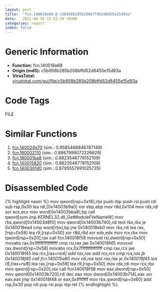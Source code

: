 ```yaml
---
layout: post
title:  "fcn.140018e68 @ c5b958b285b208bffd52d8455e15d93a"
date:   2021-08-30 15:52:19 +0300
categories: report
index: false
---
```


# Generic Information
- **Function:** fcn.140018e68
- **Origin (md5):** c5b958b285b208bffd52d8455e15d93a
- **VirusTotal:** [virustotal.com/gui/file/c5b958b285b208bffd52d8455e15d93a][virustotal_ref]

# Code Tags
<span class="tag" id="FILE">FILE</span>


# Similar Functions

1. [fcn.140024e70][similar_1_ref] (sim.: 0.9585468846787149)
2. [fcn.180002110][similar_2_ref] (sim.: 0.8867999072226629)
3. [fcn.180001ba8][similar_3_ref] (sim.: 0.8823546778152109)
4. [fcn.140015820][similar_4_ref] (sim.: 0.8823546778152109)
5. [fcn.1400391d0][similar_5_ref] (sim.: 0.8795557991025735)


# Disassembled Code

{% highlight nasm %}
mov qword[rsp+0x18],rbx
push rbp
push rsi
push rdi
sub rsp,0x30
lea rdi,[0x14003b9a0]
xor ebp,ebp
mov r8d,0x104
mov rdx,rdi
xor ecx,ecx
mov word[0x14003bba8],bp
call qword[sym.imp.KERNEL32.dll_GetModuleFileNameW]
mov rbx,qword[0x14003d8f0]
mov qword[0x14003b740],rdi
test rbx,rbx
je 0x140018ead
cmp word[rbx],bp
jne 0x140018eb0
mov rbx,rdi
lea rax,[rsp+0x58]
lea r9,[rsp+0x50]
xor r8d,r8d
xor edx,edx
mov rcx,rbx
mov qword[rsp+0x20],rax
call fcn.140018f58
movsxd rsi,dword[rsp+0x50]
movabs rax,0x1fffffffffffffff
cmp rsi,rax
jae 0x140018f45
movsxd rax,dword[rsp+0x58]
movabs rcx,0x7fffffffffffffff
cmp rax,rcx
jae 0x140018f45
lea rcx,[rax+rsi*4]
add rax,rax
add rcx,rcx
cmp rcx,rax
jb 0x140018f45
call fcn.140015a80
mov rdi,rax
test rax,rax
je 0x140018f45
lea r8,[rax+rsi*8]
lea rax,[rsp+0x58]
lea r9,[rsp+0x50]
mov rdx,rdi
mov rcx,rbx
mov qword[rsp+0x20],rax
call fcn.140018f58
mov eax,dword[rsp+0x50]
mov qword[0x14003b720],rdi
dec eax
mov dword[0x14003b714],eax
xor eax,eax
jmp 0x140018f48
or eax,0xffffffff
mov rbx,qword[rsp+0x60]
add rsp,0x30
pop rdi
pop rsi
pop rbp
ret
{% endhighlight %}


[similar_1_ref]: /report/fcn.140024e70@3bee9e0608c478ffce0d10559aae732b
[similar_2_ref]: /report/fcn.180002110@7dc44f7522d53d03c7b1f4335f6d2a15
[similar_3_ref]: /report/fcn.180001ba8@7dc44f7522d53d03c7b1f4335f6d2a15
[similar_4_ref]: /report/fcn.140015820@c5b958b285b208bffd52d8455e15d93a
[similar_5_ref]: /report/fcn.1400391d0@3bee9e0608c478ffce0d10559aae732b
[virustotal_ref]: https://www.virustotal.com/gui/file/c5b958b285b208bffd52d8455e15d93a